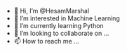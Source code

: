 - 👋 Hi, I’m @HesamMarshal
- 👀 I’m interested in Machine Learning
- 🌱 I’m currently learning Python 
- 💞️ I’m looking to collaborate on ...
- 📫 How to reach me ...

<!---
HesamMarshal/HesamMarshal is a ✨ special ✨ repository because its `README.md` (this file) appears on your GitHub profile.
You can click the Preview link to take a look at your changes.
--->
